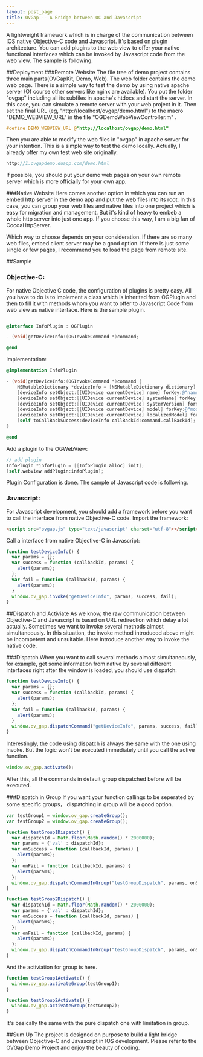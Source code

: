 ```yaml
---
layout: post_page
title: OVGap -- A Bridge between OC and Javascript
---
```


A lightweight framework which is in charge of the communication between IOS native Objective-C code and Javascript. It's based on plugin architecture. You    can add plugins to the web view to offer your native functional interfaces  which can be invoked by Javascript code from the web view. The sample is following.

##Deployment
###Remote Website
The file tree of demo project contains three main parts(OVGapKit, Demo, Web). The web folder contains the demo web page. There is a simple way to test the demo by using native apache server (Of course other servers like nginx are available). You put the folder "ovgap" including all its subfiles in apache's htdocs and start the server. In this case, you can simulate a remote server with your web project in it. Then set the final URL (eg, "http://localhost/ovgap/demo.html") to the macro "DEMO_WEBVIEW_URL" in the file "OGDemoWebViewController.m" .
```ObjectiveC
#define DEMO_WEBVIEW_URL @"http://localhost/ovgap/demo.html"
```
Then you are able to modify the web files in "ovgap" in apache server for your intention. This is a simple way to test the demo locally. Actually, I already offer my own test web site originally.
```ObjectiveC
http://1.ovgapdemo.duapp.com/demo.html
```
If possible, you should put your demo web pages on your own remote server which is more officially for your own app.

###Native Website
Here comes another option in which you can run an embed http server in the demo app and put the web files into its root. In this case, you can group your web files and native files into one project which is easy for migration and management. But it's kind of heavy to embeb a whole http server into just one app. If you choose this way, I am a big fan of CocoaHttpServer.

Which way to choose depends on your consideration. If there are so many web files, embed client server may be a good option. If there is just some single or few pages, I recommend you to load the page from remote site.

##Sample
### Objective-C:
For native Objective C code, the configuration of plugins is pretty easy. All you have to do is to implement a class which is inherited from OGPlugin and then to fill it with methods whom you want to offer to Javascript Code from web view as native interface. Here is the sample plugin.
```ObjectiveC 

@interface InfoPlugin : OGPlugin

- (void)getDeviceInfo:(OGInvokeCommand *)command;

@end
``` 
Implementation:

```ObjectiveC 
@implementation InfoPlugin

- (void)getDeviceInfo:(OGInvokeCommand *)command {
    NSMutableDictionary *deviceInfo = [NSMutableDictionary dictionary];
    [deviceInfo setObject:[[UIDevice currentDevice] name] forKey:@"name"];
    [deviceInfo setObject:[[UIDevice currentDevice] systemName] forKey:@"systemName"];
    [deviceInfo setObject:[[UIDevice currentDevice] systemVersion] forKey:@"systemVersion"];
    [deviceInfo setObject:[[UIDevice currentDevice] model] forKey:@"model"];
    [deviceInfo setObject:[[UIDevice currentDevice] localizedModel] forKey:@"localizedModel"];
    [self toCallBackSuccess:deviceInfo callBackId:command.callBackId];
}

@end
``` 

Add a plugin to the OGWebView:
```ObjectiveC
// add plugin
InfoPlugin *infoPlugin = [[InfoPlugin alloc] init];
[self.webView addPlugin:infoPlugin];
``` 

Plugin Configuration is done. The sample of Javascript code is following.

### Javascript:
For Javascript development, you should add a framework before you want to call the interface from native Objective-C code. 
Import the framework:
```HTML
<script src="ovgap.js" type="text/javascript" charset="utf-8"></script>
```

Call a interface from native Objective-C in Javascript:
```Javascript
function testDeviceInfo() {
  var params = {};
  var success = function (callbackId, params) {
    alert(params);
  };
  var fail = function (callbackId, params) {
    alert(params);
  }
  window.ov_gap.invoke("getDeviceInfo", params, success, fail);
}
```

##Dispatch and Activiate
As we know, the raw communication between Objective-C and Javascript is based on URL redirection which delay a lot actually. Sometimes we want to invoke several methods almost simultaneously. In this situation, the invoke method introduced above might be incompetent and unsuitable. Here introduce another way to invoke the native code.

###Dispatch
When you want to call several methods almost simultaneously, for example, get some information from native by several different interfaces right after the window is loaded, you should use dispatch:
```Javascript
function testDeviceInfo() {
  var params = {};
  var success = function (callbackId, params) {
    alert(params);
  };
  var fail = function (callbackId, params) {
    alert(params);
  }
  window.ov_gap.dispatchCommand("getDeviceInfo", params, success, fail);
}
```
Interestingly, the code using dispatch is always the same with the one using invoke. But the logic won't be executed immediately until you call the active function.
```Javascript
window.ov_gap.activate();
```
After this, all the commands in default group dispatched before will be executed.

###Dispatch in Group
If you want your function callings to be seperated by some specific groups， dispatching in group will be a good option.
```Javascript
var testGroup1 = window.ov_gap.createGroup();
var testGroup2 = window.ov_gap.createGroup();

function testGroup1Dispatch() {
  var dispatchId = Math.floor(Math.random() * 2000000);
  var params = {'val' : dispatchId};
  var onSuccess = function (callbackId, params) {
    alert(params);
  };
  var onFail = function (callbackId, params) {
    alert(params);
  };
  window.ov_gap.dispatchCommandInGroup("testGroupDispatch", params, onSuccess, onFail, testGroup1);
}

function testGroup2Dispatch() {
  var dispatchId = Math.floor(Math.random() * 2000000);
  var params = {'val' : dispatchId};
  var onSuccess = function (callbackId, params) {
    alert(params);
  };
  var onFail = function (callbackId, params) {
    alert(params);
  };
  window.ov_gap.dispatchCommandInGroup("testGroupDispatch", params, onSuccess, onFail, testGroup2);
}
```
And the activiation for group is here.
```Javascript
function testGroup1Activate() {
  window.ov_gap.activateGroup(testGroup1);
}

function testGroup2Activate() {
  window.ov_gap.activateGroup(testGroup2);
}
```

It's basically the same with the pure dispatch one with limitation in group.

##Sum Up
The project is designed on purpose to build a light bridge between Objective-C and Javascript in IOS development. Please refer to the OVGap Demo Project and enjoy the beauty of coding.